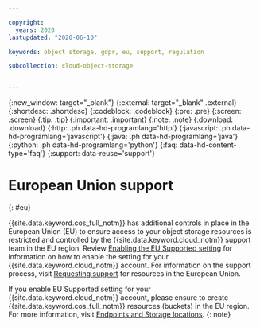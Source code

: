 ```yaml
---

copyright:
  years: 2020
lastupdated: "2020-06-10"

keywords: object storage, gdpr, eu, support, regulation

subcollection: cloud-object-storage


---
```

{:new_window: target="_blank"}
{:external: target="_blank" .external}
{:shortdesc: .shortdesc}
{:codeblock: .codeblock}
{:pre: .pre}
{:screen: .screen}
{:tip: .tip}
{:important: .important}
{:note: .note}
{:download: .download} 
{:http: .ph data-hd-programlang='http'} 
{:javascript: .ph data-hd-programlang='javascript'} 
{:java: .ph data-hd-programlang='java'} 
{:python: .ph data-hd-programlang='python'}
{:faq: data-hd-content-type='faq'}
{:support: data-reuse='support'}

# European Union support
{: #eu}

{{site.data.keyword.cos_full_notm}} has additional controls in place in the European Union (EU) to ensure access to your object storage resources is restricted and controlled by the {{site.data.keyword.cloud_notm}} support team in the EU region. Review [Enabling the EU Supported setting](/docs/account?topic=account-eu-supported) for information on how to enable the setting for your {{site.data.keyword.cloud_notm}} account. For information on the support process, visit [Requesting support](/docs/get-support?topic=get-support-using-avatar#eusupported) for resources in the European Union.

If you enable EU Supported setting for your {{site.data.keyword.cloud_notm}} account, please ensure to create {{site.data.keyword.cos_full_notm}} resources (buckets) in the EU region. For more information, visit [Endpoints and Storage locations](/docs/cloud-object-storage?topic=cloud-object-storage-endpoints).
{: note}
